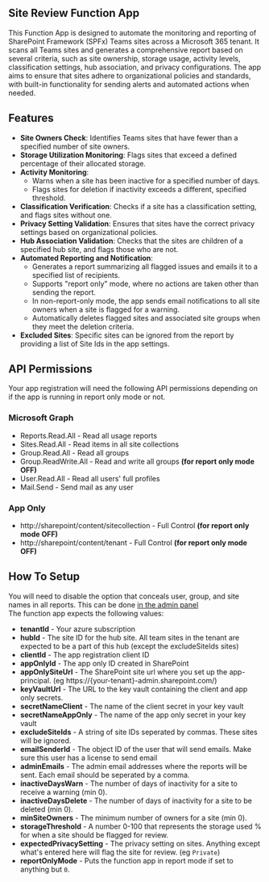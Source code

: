 ##  Site Review Function App
This Function App is designed to automate the monitoring and reporting of SharePoint Framework (SPFx) Teams sites across a Microsoft 365 tenant. It scans all Teams sites and generates a comprehensive report based on several criteria, such as site ownership, storage usage, activity levels, classification settings, hub association, and privacy configurations. The app aims to ensure that sites adhere to organizational policies and standards, with built-in functionality for sending alerts and automated actions when needed.
## Features
 - **Site Owners Check**: Identifies Teams sites that have fewer than a specified number of site owners.
  -   **Storage Utilization Monitoring**: Flags sites that exceed a defined percentage of their allocated storage.
-   **Activity Monitoring**:
    -   Warns when a site has been inactive for a specified number of days.
    -   Flags sites for deletion if inactivity exceeds a different, specified threshold.
-   **Classification Verification**: Checks if a site has a classification setting, and flags sites without one.
-   **Privacy Setting Validation**: Ensures that sites have the correct privacy settings based on organizational policies.
-   **Hub Association Validation**: Checks that the sites are children of a specified hub site, and flags those who are not.
-   **Automated Reporting and Notification**:
    -   Generates a report summarizing all flagged issues and emails it to a specified list of recipients.
    -   Supports "report only" mode, where no actions are taken other than sending the report.
    -   In non-report-only mode, the app sends email notifications to all site owners when a site is flagged for a warning.
    -   Automatically deletes flagged sites and associated site groups when they meet the deletion criteria.
-  **Excluded Sites**: Specific sites can be ignored from the report by providing a list of Site Ids in the app settings.
##  API Permissions
Your app registration will need the following API permissions depending on if the app is running in report only mode or not.
### Microsoft Graph
- Reports.Read.All - Read all usage reports
- Sites.Read.All - Read items in all site collections
- Group.Read.All - Read all groups
- Group.ReadWrite.All - Read and write all groups **(for report only mode OFF)**
- User.Read.All - Read all users' full profiles
- Mail.Send - Send mail as any user
### App Only
- http://sharepoint/content/sitecollection - Full Control **(for report only mode OFF)**
- http://sharepoint/content/tenant - Full Control **(for report only mode OFF)**
## How To Setup
You will need to disable the option that conceals user, group, and site names in all reports. This can be done [in the admin panel](https://admin.microsoft.com/AdminPortal/Home#/Settings/Services/:/Settings/L1/Reports)\
The function app expects the following values:
- **tenantId** - Your azure subscription
- **hubId** - The site ID for the hub site. All team sites in the tenant are expected to be a part of this hub (except the excludeSiteIds sites)
- **clientId** - The app registration client ID
- **appOnlyId** - The app only ID created in SharePoint
- **appOnlySiteUrl** - The SharePoint site url where you set up the app-principal. (eg https://{your-tenant}-admin.sharepoint.com/)
- **keyVaultUrl** - The URL to the key vault containing the client and app only secrets.
- **secretNameClient** - The name of the client secret in your key vault
- **secretNameAppOnly** - The name of the app only secret in your key vault
- **excludeSiteIds** - A string of site IDs seperated by commas. These sites will be ignored.
- **emailSenderId** - The object ID of the user that will send emails. Make sure this user has a license to send email
- **adminEmails** - The admin email addresses where the reports will be sent. Each email should be seperated by a comma.
- **inactiveDaysWarn** - The number of days of inactivity for a site to receive a warning (min 0).
- **inactiveDaysDelete** - The number of days of inactivity for a site to be deleted (min 0).
- **minSiteOwners** - The minimum number of owners for a site (min 0).
- **storageThreshold** - A number 0-100 that represents the storage used % for when a site should be flagged for review.
- **expectedPrivacySetting** - The privacy setting on sites. Anything except what's entered here will flag the site for review. (eg `Private`)
- **reportOnlyMode** - Puts the function app in report mode if set to anything but `0`.